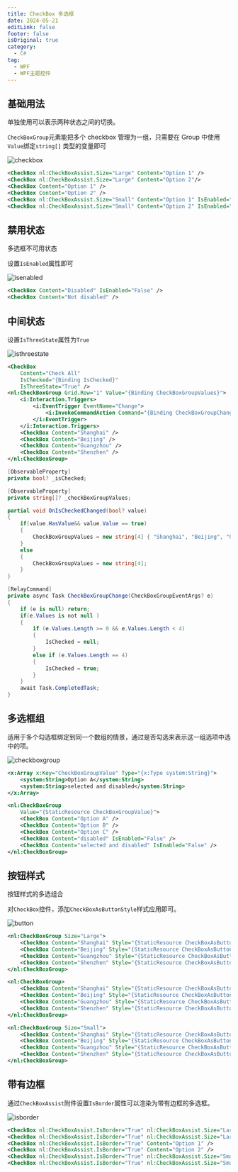 ```yaml
---
title: CheckBox 多选框
date: 2024-05-21
editLink: false
footer: false
isOriginal: true
category:
  - C#
tag:
  - WPF
  - WPF主题控件
---
```


## 基础用法

单独使用可以表示两种状态之间的切换。

`CheckBoxGroup`元素能把多个 checkbox 管理为一组，只需要在 Group 中使用`Value`绑定`string[]` 类型的变量即可

![checkbox](https://image.ilyl.life:8443/wpf-theme/checkbox/checkbox.gif)

```xml
<CheckBox nl:CheckBoxAssist.Size="Large" Content="Option 1" />
<CheckBox nl:CheckBoxAssist.Size="Large" Content="Option 2"/>
<CheckBox Content="Option 1" />
<CheckBox Content="Option 2" />
<CheckBox nl:CheckBoxAssist.Size="Small" Content="Option 1" IsEnabled="False" />
<CheckBox nl:CheckBoxAssist.Size="Small" Content="Option 2" IsEnabled="False" />
```

## 禁用状态

多选框不可用状态

设置`IsEnabled`属性即可

![isenabled](https://image.ilyl.life:8443/wpf-theme/checkbox/checkbox-isenabled.gif)

```xml
<CheckBox Content="Disabled" IsEnabled="False" />
<CheckBox Content="Not disabled" />
```

## 中间状态

设置`IsThreeState`属性为`True`

![isthreestate](https://image.ilyl.life:8443/wpf-theme/checkbox/checkbox-isthreestate.gif)

```xml
<CheckBox
    Content="Check All"
    IsChecked="{Binding IsChecked}"
    IsThreeState="True" />
<nl:CheckBoxGroup Grid.Row="1" Value="{Binding CheckBoxGroupValues}">
    <i:Interaction.Triggers>
        <i:EventTrigger EventName="Change">
            <i:InvokeCommandAction Command="{Binding CheckBoxGroupChangeCommand}" PassEventArgsToCommand="True" />
        </i:EventTrigger>
    </i:Interaction.Triggers>
    <CheckBox Content="Shanghai" />
    <CheckBox Content="Beijing" />
    <CheckBox Content="Guangzhou" />
    <CheckBox Content="Shenzhen" />
</nl:CheckBoxGroup>
```

```cs
[ObservableProperty]
private bool? _isChecked;

[ObservableProperty]
private string[]? _checkBoxGroupValues;

partial void OnIsCheckedChanged(bool? value)
{
    if(value.HasValue&& value.Value == true)
    {
        CheckBoxGroupValues = new string[4] { "Shanghai", "Beijing", "Guangzhou", "Shenzhen" };
    }
    else
    {
        CheckBoxGroupValues = new string[4];
    }
}

[RelayCommand]
private async Task CheckBoxGroupChange(CheckBoxGroupEventArgs? e)
{
    if (e is null) return;
    if(e.Values is not null )
    {
        if (e.Values.Length >= 0 && e.Values.Length < 4)
        {
            IsChecked = null;
        }
        else if (e.Values.Length == 4)
        {
            IsChecked = true;
        }
    }
    await Task.CompletedTask;
}
```

## 多选框组

适用于多个勾选框绑定到同一个数组的情景，通过是否勾选来表示这一组选项中选中的项。

![checkboxgroup](https://image.ilyl.life:8443/wpf-theme/checkbox/checkboxgroup.gif)

```xml
<x:Array x:Key="CheckBoxGroupValue" Type="{x:Type system:String}">
    <system:String>Option A</system:String>
    <system:String>selected and disabled</system:String>
</x:Array>

<nl:CheckBoxGroup
    Value="{StaticResource CheckBoxGroupValue}">
    <CheckBox Content="Option A" />
    <CheckBox Content="Option B" />
    <CheckBox Content="Option C" />
    <CheckBox Content="disabled" IsEnabled="False" />
    <CheckBox Content="selected and disabled" IsEnabled="False" />
</nl:CheckBoxGroup>
```

## 按钮样式

按钮样式的多选组合

对`CheckBox`控件，添加`CheckBoxAsButtonStyle`样式应用即可。

![button](https://image.ilyl.life:8443/wpf-theme/checkbox/checkbox-button.gif)

```xml
<nl:CheckBoxGroup Size="Large">
    <CheckBox Content="Shanghai" Style="{StaticResource CheckBoxAsButtonStyle}" />
    <CheckBox Content="Beijing" Style="{StaticResource CheckBoxAsButtonStyle}" />
    <CheckBox Content="Guangzhou" Style="{StaticResource CheckBoxAsButtonStyle}" />
    <CheckBox Content="Shenzhen" Style="{StaticResource CheckBoxAsButtonStyle}" />
</nl:CheckBoxGroup>

<nl:CheckBoxGroup>
    <CheckBox Content="Shanghai" Style="{StaticResource CheckBoxAsButtonStyle}" />
    <CheckBox Content="Beijing" Style="{StaticResource CheckBoxAsButtonStyle}" />
    <CheckBox Content="Guangzhou" Style="{StaticResource CheckBoxAsButtonStyle}" />
    <CheckBox Content="Shenzhen" Style="{StaticResource CheckBoxAsButtonStyle}" />
</nl:CheckBoxGroup>

<nl:CheckBoxGroup Size="Small">
    <CheckBox Content="Shanghai" Style="{StaticResource CheckBoxAsButtonStyle}" />
    <CheckBox Content="Beijing" Style="{StaticResource CheckBoxAsButtonStyle}" />
    <CheckBox Content="Guangzhou" Style="{StaticResource CheckBoxAsButtonStyle}" />
    <CheckBox Content="Shenzhen" Style="{StaticResource CheckBoxAsButtonStyle}" />
</nl:CheckBoxGroup>
```

## 带有边框

通过`CheckBoxAssist`附件设置`IsBorder`属性可以渲染为带有边框的多选框。

![isborder](https://image.ilyl.life:8443/wpf-theme/checkbox/checkbox-isborder.gif)

```xml
<CheckBox nl:CheckBoxAssist.IsBorder="True" nl:CheckBoxAssist.Size="Large" Content="Option 1" />
<CheckBox nl:CheckBoxAssist.IsBorder="True" nl:CheckBoxAssist.Size="Large" Content="Option 2" />
<CheckBox nl:CheckBoxAssist.IsBorder="True" Content="Option 1" />
<CheckBox nl:CheckBoxAssist.IsBorder="True" Content="Option 2" />
<CheckBox nl:CheckBoxAssist.IsBorder="True" nl:CheckBoxAssist.Size="Small" Content="Option 1" IsEnabled="False" />
<CheckBox nl:CheckBoxAssist.IsBorder="True" nl:CheckBoxAssist.Size="Small" Content="Option 2" IsEnabled="False" />
```